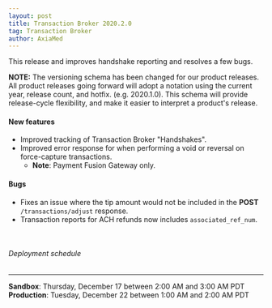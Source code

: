 ```yaml
---
layout: post
title: Transaction Broker 2020.2.0
tag: Transaction Broker
author: AxiaMed
---
```


This release and improves handshake reporting and resolves a few bugs. 

**NOTE:** The versioning schema has been changed for our product releases. All product releases going forward will adopt a notation using the current year, release count, and hotfix. (e.g. 2020.1.0). This schema will provide release-cycle flexibility, and make it easier to interpret a product's release. 

#### New features
* Improved tracking of Transaction Broker "Handshakes".
* Improved error response for when performing a void or reversal on force-capture transactions.
  * **Note**: Payment Fusion Gateway only.

#### Bugs
* Fixes an issue where the tip amount would not be included in the **POST** `/transactions/adjust` response.
* Transaction reports for ACH refunds now includes `associated_ref_num`.

&nbsp;  
###### Deployment schedule
* * *
**Sandbox**: Thursday, December 17 between 2:00 AM and 3:00 AM PDT
<br>
**Production**: Tuesday, December 22 between 1:00 AM and 2:00 AM PDT
